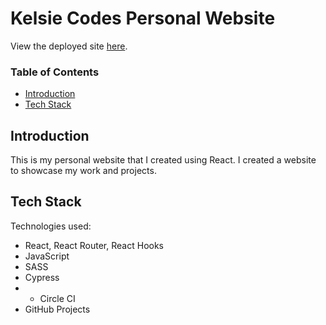 # Kelsie Codes Personal Website

View the deployed site [here](https://kelsiecodes.com).

### Table of Contents
- [Introduction](#introduction)
- [Tech Stack](#tech-stack)

## Introduction
This is my personal website that I created using React. I created a website to showcase my work and projects.

## Tech Stack
Technologies used: 
* React, React Router, React Hooks
* JavaScript
* SASS
* Cypress
* * Circle CI
* GitHub Projects

